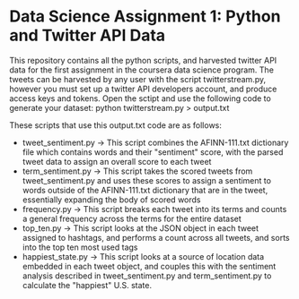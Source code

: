 Data Science Assignment 1: Python and Twitter API Data
===================================================
This repository contains all the python scripts, and harvested twitter API data for the first assignment in the coursera data science program.  The tweets can be harvested by any user with the script twitterstream.py, however you must set up a twitter API developers account, and produce access keys and tokens.  Open the sctipt and use the following code to generate your dataset:  python twitterstream.py > output.txt 

These scripts that use this output.txt code are as follows:

 - tweet_sentiment.py -> This script combines the AFINN-111.txt dictionary file which contains words and their "sentiment" score, with the parsed tweet data to assign an overall score to each tweet
 - term_sentiment.py -> This script takes the scored tweets from tweet_sentiment.py and uses these scores to assign a sentiment to words outside of the AFINN-111.txt dictionary that are in the tweet, essentially expanding the body of scored words
 - frequency.py -> This script breaks each tweet into its terms and counts a general frequency across the terms for the entire dataset
 - top_ten.py -> This script looks at the JSON object in each tweet assigned to hashtags, and performs a count across all tweets, and sorts into the top ten most used tags
 - happiest_state.py -> This script looks at a source of location data embedded in each tweet object, and couples this with the sentiment analysis described in tweet_sentiment.py and term_sentiment.py to calculate the "happiest" U.S. state.  